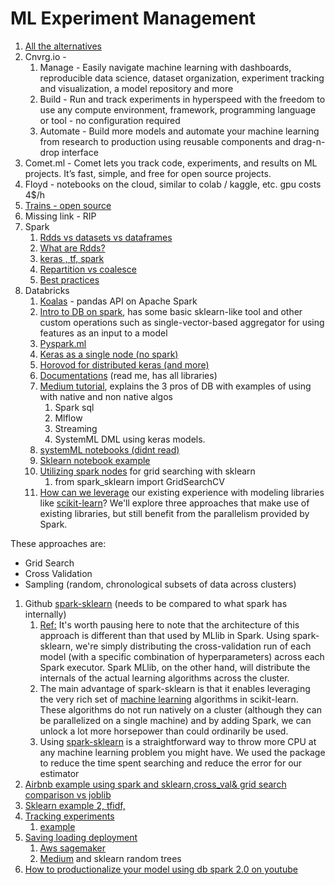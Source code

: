 # ML Experiment Management

1. [All the alternatives](https://blog.valohai.com/top-machine-learning-platforms)
2. Cnvrg.io -
   1. Manage - Easily navigate machine learning with dashboards, reproducible data science, dataset organization, experiment tracking and visualization, a model repository and more
   2. Build - Run and track experiments in hyperspeed with the freedom to use any compute environment, framework, programming language or tool - no configuration required
   3. Automate - Build more models and automate your machine learning from research to production using reusable components and drag-n-drop interface
3. Comet.ml - Comet lets you track code, experiments, and results on ML projects. It’s fast, simple, and free for open source projects.
4. Floyd - notebooks on the cloud, similar to colab / kaggle, etc. gpu costs 4$/h
5. [Trains - open source](https://heartbeat.fritz.ai/trains-all-aboard-ba92a728eb6d)
6. Missing link - RIP
7. Spark
   1. [Rdds vs datasets vs dataframes](https://databricks.com/blog/2016/07/14/a-tale-of-three-apache-spark-apis-rdds-dataframes-and-datasets.html)
   2. [What are Rdds?](https://www.quora.com/What-are-resilient-distributed-datasets-RDDs-How-do-they-help-Spark-with-its-awesome-speed)
   3. [keras , tf,  spark](https://medium.com/qubida-analytics-blog/build-a-deep-learning-image-classification-pipeline-with-spark-keras-and-tensorflow-3bf26fda15e6)
   4. [Repartition vs coalesce ](https://medium.com/@mrpowers/managing-spark-partitions-with-coalesce-and-repartition-4050c57ad5c4)
   5. [Best practices](https://www.bi4all.pt/en/news/en-blog/apache-spark-best-practices/)
8. Databricks
   1. [Koalas](https://github.com/databricks/koalas) - pandas API on Apache Spark
   2. [Intro to DB on spark](https://www.youtube.com/watch?v=DqihOzZl5jM\&list=PLTPXxbhUt-YV-CwJTiE36C-0le8wlFJ5G\&index=5), has some basic sklearn-like tool and other custom operations such as single-vector-based aggregator for using features as an input to a model
   3. [Pyspark.ml](https://spark.apache.org/docs/latest/api/python/pyspark.ml.html)
   4. [Keras as a single node (no spark)](https://docs.databricks.com/applications/deep-learning/single-node-training/keras.html)
   5. [Horovod for distributed keras (and more)](https://docs.databricks.com/applications/deep-learning/distributed-training/mnist-tensorflow-keras.html)
   6. [Documentations](https://docs.databricks.com/index.html) (read me, has all libraries)
   7. [Medium tutorial](https://towardsdatascience.com/how-to-train-your-neural-networks-in-parallel-with-keras-and-apache-spark-ea8a3f48cae6), explains the 3 pros of DB with examples of using with native and non native algos
      1. Spark sql
      2. Mlflow
      3. Streaming
      4. SystemML DML using keras models.
   8. [systemML notebooks (didnt read)](http://systemml.apache.org/get-started.html#sample-notebook)
   9. [Sklearn notebook example](https://docs.databricks.com/\_static/notebooks/scikit-learn.html)
   10. [Utilizing spark nodes](https://databricks.com/blog/2016/02/08/auto-scaling-scikit-learn-with-apache-spark.html) for grid searching with sklearn
       1. from spark\_sklearn import GridSearchCV
   11. [How can we leverage](https://databricks-prod-cloudfront.cloud.databricks.com/public/13fe59d17777de29f8a2ffdf85f52925/5638528096339357/1867405/6918044996430578/latest.html) our existing experience with modeling libraries like [scikit-learn](http://scikit-learn.org/stable/index.html)? We'll explore three approaches that make use of existing libraries, but still benefit from the parallelism provided by Spark.

These approaches are:

* Grid Search
* Cross Validation
* Sampling (random, chronological subsets of data across clusters)

1. Github [spark-sklearn](https://github.com/databricks/spark-sklearn) (needs to be compared to what spark has internally)
   1. [Ref:](https://mapr.com/blog/predicting-airbnb-listing-prices-scikit-learn-and-apache-spark/) It's worth pausing here to note that the architecture of this approach is different than that used by MLlib in Spark. Using spark-sklearn, we're simply distributing the cross-validation run of each model (with a specific combination of hyperparameters) across each Spark executor. Spark MLlib, on the other hand, will distribute the internals of the actual learning algorithms across the cluster.
   2. The main advantage of spark-sklearn is that it enables leveraging the very rich set of [machine learning](https://mapr.com/ebook/machine-learning-logistics/) algorithms in scikit-learn. These algorithms do not run natively on a cluster (although they can be parallelized on a single machine) and by adding Spark, we can unlock a lot more horsepower than could ordinarily be used.
   3. Using [spark-sklearn](https://github.com/databricks/spark-sklearn) is a straightforward way to throw more CPU at any machine learning problem you might have. We used the package to reduce the time spent searching and reduce the error for our estimator
2. [Airbnb example using spark and sklearn,cross\_val& grid search comparison vs joblib](https://mapr.com/blog/predicting-airbnb-listing-prices-scikit-learn-and-apache-spark/)
3. [Sklearn example 2, tfidf, ](http://cdn2.hubspot.net/hubfs/438089/notebooks/ML/scikit-learn/demo\_-\_1\_-\_sklearn.html)
4. [Tracking experiments](https://docs.databricks.com/applications/mlflow/tracking.html)
   1. [example](https://docs.databricks.com/applications/mlflow/tracking-examples.html#train-a-scikit-learn-model-and-save-in-scikit-learn-format)
5. [Saving loading deployment](https://docs.databricks.com/applications/mlflow/models.html#examples)
   1. [Aws sagemaker](https://docs.databricks.com/applications/mlflow/model-examples.html#scikit-learn-model-deployment-on-sagemaker)
   2. [Medium](https://towardsdatascience.com/a-different-way-to-deploy-a-python-model-over-spark-2da4d625f73e) and sklearn random trees
6. [How to productionalize your model using db spark 2.0 on youtube](https://databricks.com/session/how-to-productionize-your-machine-learning-models-using-apache-spark-mllib-2-x)
